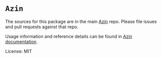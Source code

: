 # `Azin`

The sources for this package are in the main [Azin](https://github.com/doctorcode-org/azin) repo. Please file issues and pull requests against that repo.

Usage information and reference details can be found in [Azin documentation](https://azinjs.com/docs).

License: MIT